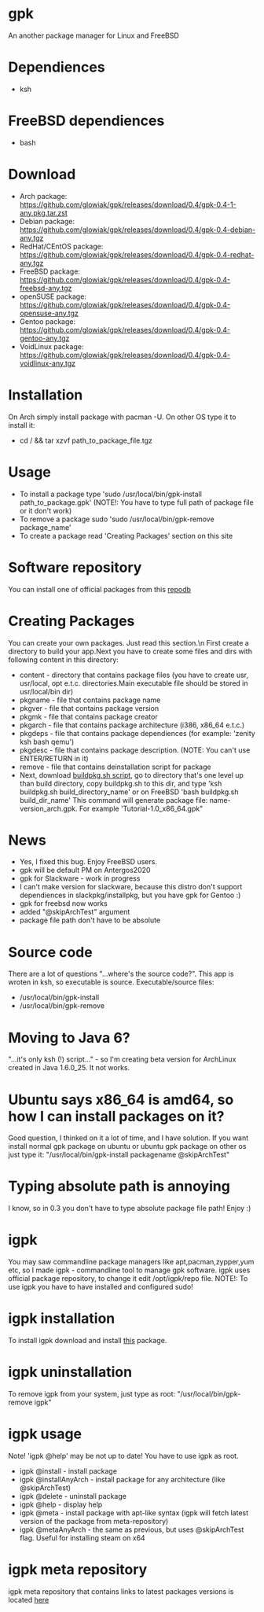 # gpk
An another package manager for Linux and FreeBSD
# Dependiences
  - ksh
# FreeBSD dependiences
  - bash
# Download
  - Arch package: https://github.com/glowiak/gpk/releases/download/0.4/gpk-0.4-1-any.pkg.tar.zst
  - Debian package: https://github.com/glowiak/gpk/releases/download/0.4/gpk-0.4-debian-any.tgz
  - RedHat/CEntOS package: https://github.com/glowiak/gpk/releases/download/0.4/gpk-0.4-redhat-any.tgz
  - FreeBSD package: https://github.com/glowiak/gpk/releases/download/0.4/gpk-0.4-freebsd-any.tgz
  - openSUSE package: https://github.com/glowiak/gpk/releases/download/0.4/gpk-0.4-opensuse-any.tgz
  - Gentoo package: https://github.com/glowiak/gpk/releases/download/0.4/gpk-0.4-gentoo-any.tgz
  - VoidLinux package: https://github.com/glowiak/gpk/releases/download/0.4/gpk-0.4-voidlinux-any.tgz
# Installation
On Arch simply install package with pacman -U. On other OS type it to install it:
  - cd / && tar xzvf path_to_package_file.tgz
# Usage
  - To install a package type 'sudo /usr/local/bin/gpk-install path_to_package.gpk' (NOTE!: You have to type full path of package file or it don't work)
  - To remove a package sudo 'sudo /usr/local/bin/gpk-remove package_name'
  - To create a package read 'Creating Packages' section on this site

# Software repository
You can install one of official packages from this [repodb](https://github.com/glowiak/gpk/releases/tag/repodb)
# Creating Packages
You can create your own packages. Just read this section.\n
First create a directory to build your app.Next you have to create some files and dirs with following content in this directory:
  - content - directory that contains package files (you have to create usr, usr/local, opt e.t.c. directories.Main executable file should be stored in usr/local/bin dir)
  - pkgname - file that contains package name
  - pkgver - file that contains package version
  - pkgmk - file that contains package creator
  - pkgarch - file that contains package architecture (i386, x86_64 e.t.c.)
  - pkgdeps - file that contains package dependiences (for example: 'zenity ksh bash qemu')
  - pkgdesc - file that contains package description. (NOTE: You can't use ENTER/RETURN in it)
  - remove - file that contains deinstallation script for package
  - Next, download [buildpkg.sh script](https://github.com/glowiak/gpk/releases/download/buildpkg.sh/buildpkg.sh), go to directory that's one level up than build directory, copy buildpkg.sh to this dir, and type 'ksh buildpkg.sh build_directory_name' or on FreeBSD 'bash buildpkg.sh build_dir_name'
  This command will generate package file: name-version_arch.gpk. For example 'Tutorial-1.0_x86_64.gpk"
# News
  - Yes, I fixed this bug. Enjoy FreeBSD users.
  - gpk will be default PM on Antergos2020
  - gpk for Slackware - work in progress
  - I can't make version for slackware, because this distro don't support dependiences in slackpkg/installpkg, but you have gpk for Gentoo :) 
  - gpk for freebsd now works
  - added "@skipArchTest" argument
  - package file path don't have to be absolute
# Source code
There are a lot of questions "...where's the source code?". This app is wroten in ksh, so executable is source. Executable/source files:
  - /usr/local/bin/gpk-install
  - /usr/local/bin/gpk-remove
# Moving to Java 6?
"...it's only ksh (!) script..." - so I'm creating beta version for ArchLinux created in Java 1.6.0_25. It not works.
# Ubuntu says x86_64 is amd64, so how I can install packages on it?
Good question, I thinked on it a lot of time, and I have solution. If you want install normal gpk package on ubuntu or ubuntu gpk package on other os just type it: "/usr/local/bin/gpk-install packagename @skipArchTest"
# Typing absolute path is annoying
I know, so in 0.3 you don't have to type absolute package file path! Enjoy :)
# igpk
You may saw commandline package managers like apt,pacman,zypper,yum etc, so I made igpk - commandline tool to manage gpk software. igpk uses official package repository, to change it edit /opt/igpk/repo file. NOTE!: To use igpk you have to have installed and configured sudo!
# igpk installation
To install igpk download and install [this](https://github.com/glowiak/gpk/releases/download/igpk/igpk-1.3_x86_64.gpk) package.
# igpk uninstallation
To remove igpk from your system, just type as root: "/usr/local/bin/gpk-remove igpk"
# igpk usage
Note! 'igpk @help' may be not up to date! You have to use igpk as root.
  - igpk @install <package> <version> <architecture> - install package
  - igpk @installAnyArch <package> <version> <architecture> - install package for any architecture (like @skipArchTest)
  - igpk @delete <package> - uninstall package
  - igpk @help - display help
  - igpk @meta <package> - install package with apt-like syntax (igpk will fetch latest version of the package from meta-repository)
  - igpk @metaAnyArch <package> - the same as previous, but uses @skipArchTest flag. Useful for installing steam on x64
# igpk meta repository
igpk meta repository that contains links to latest packages versions is located [here](http://github.com/glowiak/igpk-meta)
